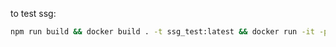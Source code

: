 to test ssg:

```sh
npm run build && docker build . -t ssg_test:latest && docker run -it -p 8080:80 --rm ssg_test:latest
```